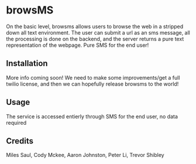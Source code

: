 # browsMS

On the basic level, browsms allows users to browse the web in a stripped down all text environment. The user can submit 
a url as an sms message, all the processing is done on the backend, and the server returns a pure text representation 
of the webpage. Pure SMS for the end user!

## Installation

More info coming soon! We need to make some improvements/get a full twilio license, and then we can hopefully 
release browsms to the world! 

## Usage

The service is accessed entierly through SMS for the end user, no data required

## Credits

Miles Saul, 
Cody Mckee, 
Aaron Johnston, 
Peter Li, 
Trevor Shibley
